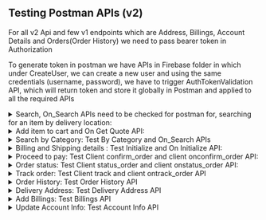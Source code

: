 
## Testing Postman APIs (v2)
For all v2 Api and few v1 endpoints which are Address, Billings, Account Details and Orders(Order History) we need to pass bearer token in Authorization


To generate token in postman we have APIs in Firebase folder in which under CreateUser, we can create a new user and using the same credentials (username, password), we have to trigger AuthTokenValidation API, which will return token and store it globally in Postman and applied to all the required APIs
 
  
 <details><summary>
Search, On_Search APIs need to be checked for postman for, searching for an item by delivery location:
  </summary>

-  The BIAB BAP Hackathon collection must have set the ‘base_url’ under ‘variables’ and initial value and current value must be set as https://qa.api.box.beckn.org/bap

-  For this api user Authentication is not mandatory

-  The search by item and location in Search API needs to be tested at the postman for this step, the command {{base_url}}/client/v1/search needs to be run under POST in Postman by clicking ‘send’

-  There will be search string and delivery location values in the body of the Search API

-  The result of sending of the above mentioned POST command can be seen at the bottom half of the page

-  There will be a message acknowledgement status along with the context (containing domain, country, bap_id, bap_url) with transaction_id and message_id

-  Copy the message_id from here

-  This copied message id must be entered in the ‘Params’ (parameters) part of the On_Search API

-  GET On-Search API needs to be run by clicking ‘send’, result is observed in bottom half of the page

-  The context containing domain country etc is seen again, here it is observed that the message_id is same as the message_id of copied from result of running POST Search API

-  Transaction_id, message_id are some values seen in ‘context’. The ‘message’ in the result contains the providers with their respective id, descriptor, price and other parameters.
</details>
  <details><summary>
Add item to cart and On Get Quote API:
  </summary>

The Add item to cart under Client-v2 Quote needs to be tested at the postman to add items to cart, the command {{base_url}}/client/v2/get_quote and add Bearer-Token in Authorization in needs to be run under POST in Postman by clicking ‘send’

-  There will be array object which has context,message, cart, items, bpp provider seen in the body of the Add item to cart API

-  For this api user Authentication is mandatory for which we need to pass Bearer token in Authorization tab

-  The result of sending of the above mentioned POST command can be seen at the bottom half of the page

-  There will be a array object which has message acknowledgement status along with the context (containing domain, country, bap_id, bap_url) with transaction_id and message_id

-  Copy the message_id from here

-  This copied message id from objects and must be entered in the ‘Params’ (messageIds) with comma separated as a part of the On Get Quote API

-  GET On Get Quote API needs to be run by clicking ‘send’, result is observed in bottom half of the page

-  The context containing domain country etc is seen again, here it is observed that the message_id is same as the message_id of copied from result of running POST Add item to cart API

-  Transaction_id, message_id are some values seen in ‘context’. The ‘message’ in the result contains the quote, provider id, descriptor, provider location and other parameters.
</details>
<details><summary>
Search by Category: Test By Category and On_Search APIs
  </summary>

-  The search string with delivery location, category id category name are seen in Client-v2 By Category API under Search folder, the command {{base_url}}/client/v1/ needs to be run under POST in Postman by clicking ‘send’

-  The result of sending of the above mentioned POST command can be seen at the bottom half of the page

-  There will be a message acknowledgement status along with the context (containing domain, country, bap_id, bap_url) with transaction_id and message_id

-  Copy the message_id from here

-  This copied message id must be entered in the ‘Params’ (parameters) part of the By Category API

-  GET On_Search API needs to be run by clicking ‘send’, result is observed in bottom half of the page

-  The context containing domain country etc is seen again, here it is observed that the message_id is same as the message_id of copied from result of running POST By Category API

-  Transaction_id, message_id are some values seen in ‘context’. The ‘message’ in the result contains the types of catalogs.
</details>
  
  
  
  
<details><summary>Billing and Shipping details : Test Initialize and On Initialize API:
  </summary>

The Initialize Order API under Client-v2 Initialize folder needs to be tested at the postman to initialize an order, the command {{base_url}}/client/v2/initialize_order and and add Bearer-Token than needs to be run under POST in Postman by clicking ‘send’

-  Look at the body of the Initialize Order API to know more about the fields in it

-  The result of sending of the above mentioned POST command can be seen at the bottom half of the page

-  There will be a array of object which has message acknowledgement status along with the context (containing domain, country, bap_id, bap_url) with transaction_id and message_id

-  Copy the message_id from here

-  This copied message ids must be entered in the ‘Params’ (messageIds) with comma separated and also add Bearer-Token to the On Initialize API

-  GET On Initialize API needs to be run by clicking ‘send’, result is observed in bottom half of the page

-  The context containing domain country etc is seen again, here it is observed that the message_id is same as the message_id of copied from result of running POST Initialize Order API

-  Transaction_id, message_id are some values seen in ‘context’. The ‘message’ in the result contains the order, order provider,provider location, billing and delivery information
</details>
<details><summary>
Proceed to pay: Test Client confirm_order and client onconfirm_order API:
  </summary>

The Client Confirm_Order API under Client-v2 confirm folder needs to be tested at the postman to initialize an order, the command {{base_url}}/client/v2/confirm_order and also add Bearer-Token which then needs to be run under POST in Postman by clicking ‘send’

-  Look at the body of the confirm order API to know the fields in it

-  The result of sending of the above mentioned POST command can be seen at the bottom half of the page

-  There will be a array of object which has message acknowledgement status along with the context (containing domain, country, bap_id, bap_url) with transaction_id and message_id

-  Copy the message_id from here

-  This copied message id must be entered in the ‘Params’ (messageIds) with comma separated and also add Bearer-Token to the on_confirm API

-  GET on_confirm API needs to be run by clicking ‘send’, result is observed in bottom half of the page

-  Transaction_id, message_id are some values seen in ‘context’. The context containing domain country etc is seen again, here it is observed that the message_id is same as the message_id of copied from result of running POST confirm API
</details>
<details><summary>
Order status: Test Client status_order and client onstatus_order API:
  </summary>

The Client order_status API under Client-v2 Status folder needs to be tested at the postman to initialize an order, the command {{base_url}}/client/v2/order_status and also add Bearer-Token needs to be run under POST in Postman by clicking ‘send’

-  Look at the body of the order_status API to know the fields in it

-  The result of sending of the above mentioned POST command can be seen at the bottom half of the page

-  There will be a array of object which has message acknowledgement status along with the context (containing domain, country, bap_id, bap_url) with transaction_id and message_id

-  Copy the message_id from here

-  This copied message id must be entered in the ‘Params’ (messageIds) with comma separated and also add Bearer-Token to the on_order_status API

-  GET on_order_status API needs to be run by clicking ‘send’, result is observed in bottom half of the page

-  Transaction_id, message_id are some values seen in ‘context’. The context containing domain country etc is seen again, here it is observed that the message_id is the same as the message_id copied from the result of running POST order_status API. In ‘message’ order, provider, billing and fulfillment, item, payment values would be seen
</details>
<details><summary>
Track order: Test Client track and client ontrack_order API
  </summary>

The Client track_orderAPI under Client-v2 Track folder needs to be tested at the postman to initialize an order, the command {{base_url}}/client/v2/track and also add Bearer-Token which needs to be run under POST in Postman by clicking ‘send’

-  Look at the body of the track API to know the fields in it

-  The result of sending of the above mentioned POST command can be seen at the bottom half of the page

-  There will be a array of object which has message acknowledgement status along with the context (containing domain, country, bap_id, bap_url) with transaction_id and message_id

-  Copy the message_id from here

-  This copied message id must be entered in the ‘Params’ (messageIds) with comma separated and also add Bearer-Token to the on_track API

-  GET on_track API needs to be run by clicking ‘send’, result is observed in bottom half of the page

-  Transaction_id, message_id are some values seen in ‘context’. The context containing domain country etc is seen again, here it is observed that the message_id is the same as the message_id copied from the result of running POST track API. In ‘message’ status, url will be seen
</details>
<details><summary>
Order History: Test Order History API
  </summary>

The Client orders history API under Client-v2 Orders folder needs to be tested at the postman to get order history information, the command {{base_url}}/client/v1/order and also add Bearer-Token which needs to be run under GET in Postman by clicking ‘send’

-  Look at the params of the order API to know the fields in it

-  We can either pass orderId param to see the order specific history

-  Or We can pass parentOrderId to see all the individual orders under parent Order

-  We can handle pagination using skip and limit

-  The result of sending of the above mentioned GET command can be seen at the bottom half of the page

-  Response has array object in which each object has provider, items array, billing , fulfillment, quote, payment, id, state, transation_id,message_id, parent_order_id
</details>
  
<details><summary>
Delivery Address: Test Delivery Address API
  </summary>

The Client delivery address API under Client-v2 Accounts/Delivery Address folder needs to be tested at the postman to add delivery address, the command {{base_url}}/client/v1/delivery_address and also add Bearer-Token which needs to be run under POST in Postman by clicking ‘send’

-  Look at the body of the delivery_address API to know the fields in it

-  The result of sending of the above mentioned POST command can be seen at the bottom half of the page

-  There will be object which has id, descriptor, gps, default_address, address fields

-  GET delivery_address API needs to be run with only Bearer-Token to get all the delivery address by clicking ‘send’, result is observed in bottom half of the page
</details>
  
<details><summary>
Add Billings: Test Billings API
  </summary>

The Client billing address API under Client-v2 Accounts/Billings folder needs to be tested at the postman to add delivery address, the command {{base_url}}/client/v1/billing_details and also add Bearer-Token which needs to be run under POST in Postman by clicking ‘send’

-  Look at the body of the billing_details API to know the fields in it

-  The result of sending of the above mentioned POST command can be seen at the bottom half of the page

-  There will be object which has id, name, phone, organization, address, email, tax_number, location_id fields

-  GET billing_details API needs to be run with only Bearer-Token to get all the billing details by clicking ‘send’, result is observed in bottom half of the page
</details>
<details><summary>
Update Account Info: Test Account Info API
  </summary>

The Client Account Info API under Client-v2 Accounts/AccountDetails folder needs to be tested at the postman to update user account information, the command {{base_url}}/client/v1/account_details and also add Bearer-Token which needs to be run under POST in Postman by clicking ‘send’

-  Look at the body of the account_details API to know the fields in it

-  The result of sending of the above mentioned POST command can be seen at the bottom half of the page

-  There will be object which has user_phone, user_email, user_name

-  GET account_details API needs to be run with only Bearer-Token to get all the account information by clicking ‘send’, result is observed in bottom half of the page
  </details>

